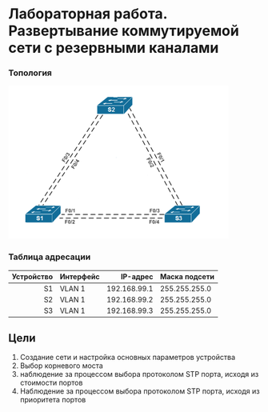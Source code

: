 # Лабораторная работа. Развертывание коммутируемой сети с резервными каналами
### Топология
![](Screenshot_1.png)

### Таблица адресации
| Устройство   | Интерфейс      | IP-адрес                 | Маска подсети       | 
|-------------:|:---------------|-------------------------:|:--------------------|
| S1           | VLAN 1         | 192.168.99.1             | 255.255.255.0       | 
| S2           | VLAN 1         | 192.168.99.2             | 255.255.255.0       | 
| S3           | VLAN 1         | 192.168.99.3             | 255.255.255.0       | 

## Цели
1. Создание сети и настройка основных параметров устройства
2. Выбор корневого моста
3. наблюдение за процессом выбора протоколом STP порта, исходя из стоимости портов
4. Наблюдение за процессом выбора протоколом STP порта, исходя из приоритета портов

## 
